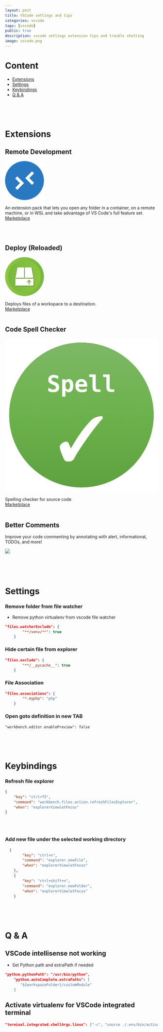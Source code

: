 ```yaml
---
layout: post
title: VSCode settings and tips
categories: vscode
tags: [vscode]
public: true
description: vscode settings extension tips and trouble shotting
image: vscode.png
---
```

<style>
img[src*='#icon'] {
    width: 100px;
    height: 100px;
}
</style>

# Content
- [Extensions](#extensions)
- [Settings](#settings)
- [Keybindings](#keybindings)
- [Q & A](#q--a)

&nbsp;  
&nbsp;  
&nbsp;  
# Extensions
## Remote Development
![](/images/2020-05-30-09-52-36.png#icon)

An extension pack that lets you open any folder in a container, on a remote machine, or in WSL and take advantage of VS Code's full feature set.  
[Marketplace](https://marketplace.visualstudio.com/items?itemName=ms-vscode-remote.vscode-remote-extensionpack)

&nbsp;  
&nbsp;  
## Deploy (Reloaded)
![](/images/2020-05-30-09-55-11.png#icon)  

Deploys files of a workspace to a destination.  
[Marketplace](https://marketplace.visualstudio.com/items?itemName=mkloubert.vscode-deploy-reloaded)
&nbsp;  
&nbsp;  

## Code Spell Checker
![](/images/2020-05-30-09-58-04.png#icon)

Spelling checker for source code  
[Marketplace](https://marketplace.visualstudio.com/items?itemName=streetsidesoftware.code-spell-checker)
&nbsp;  
&nbsp;  

## Better Comments

Improve your code commenting by annotating with alert, informational, TODOs, and more!

![](https://raw.githubusercontent.com/aaron-bond/better-comments/master/images/better-comments.PNG)

<!-- | Name               |                                      | Desc                              |
|--------------------|--------------------------------------|-----------------------------------|
| Paste Image        | ![](/images/2018-12-19-07-16-19.png) | install xclip `apt install xclip` |
| Code runner        | ![](/images/2018-12-19-07-07-33.png) | Run Current code                  |
| Projects Manager   | ![](/images/2018-12-19-07-17-55.png) |                                   |
| Code Spell checker | ![](/images/2018-12-19-07-08-18.png) | Spell checker                     |
| XML Tools          | ![](/images/2018-12-19-07-15-36.png) |                                   | -->


&nbsp;  
&nbsp;  
&nbsp;  
# Settings
### Remove folder from file watcher
- Remove python virtualenv from vscode file watcher

```json
"files.watcherExclude": {
        "**/venv/**": true
    }
```

### Hide certain file from explorer
```json
"files.exclude": {
        "**/__pycache__": true
    }
```

### File Association
```json
"files.associations": {
        "*.myphp": "php"
    }
```

### Open goto definition in new TAB
```
"workbench.editor.enablePreview": false
```
&nbsp;  
&nbsp;  
&nbsp;  
# Keybindings
### Refresh file explorer
```json
{
    "key": "ctrl+f5",
    "command": "workbench.files.action.refreshFilesExplorer",
    "when": "explorerViewletFocus"
}
```
&nbsp;  
&nbsp;  
### Add new file under the selected working directory
```json
  {
        "key": "ctrl+n",
        "command": "explorer.newFile",
        "when": "explorerViewletFocus"
    },
    {
        "key": "ctrl+shift+n",
        "command": "explorer.newFolder",
        "when": "explorerViewletFocus"
    }
```
&nbsp;  
&nbsp;  
&nbsp;  
# Q & A
## VSCode intellisense not working

- Set Python path and extraPath if needed
```json
"python.pythonPath": "/usr/bin/python",
    "python.autoComplete.extraPaths": [
       "${workspaceFolder}/customModule"
    ]
```

## Activate virtualenv for VSCode integrated terminal
```json
"terminal.integrated.shellArgs.linux": ["-c", "source ./.env/bin/activate; bash -i"]
```

